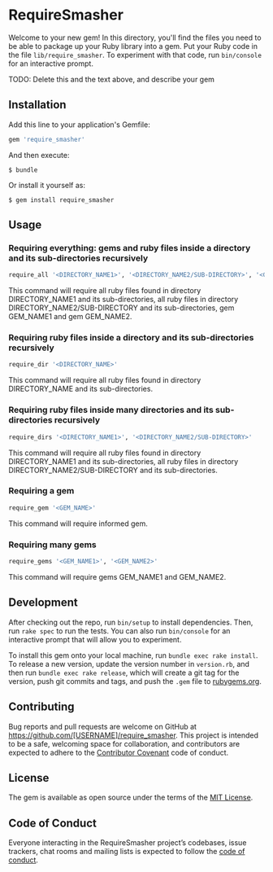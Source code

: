 # RequireSmasher

Welcome to your new gem! In this directory, you'll find the files you need to be able to package up your Ruby library into a gem. Put your Ruby code in the file `lib/require_smasher`. To experiment with that code, run `bin/console` for an interactive prompt.

TODO: Delete this and the text above, and describe your gem

## Installation

Add this line to your application's Gemfile:

```ruby
gem 'require_smasher'
```

And then execute:

    $ bundle

Or install it yourself as:

    $ gem install require_smasher

## Usage

### Requiring everything: gems and ruby files inside a directory and its sub-directories recursively

```ruby
require_all '<DIRECTORY_NAME1>', '<DIRECTORY_NAME2/SUB-DIRECTORY>', '<GEM_NAME1>', '<GEM_NAME2>'
```
This command will require all ruby files found in directory DIRECTORY_NAME1 and its sub-directories, all ruby files in directory DIRECTORY_NAME2/SUB-DIRECTORY and its sub-directories, gem GEM_NAME1 and gem GEM_NAME2.

### Requiring ruby files inside a directory and its sub-directories recursively

```ruby
require_dir '<DIRECTORY_NAME>'
```
This command will require all ruby files found in directory DIRECTORY_NAME and its sub-directories.

### Requiring ruby files inside many directories and its sub-directories recursively

```ruby
require_dirs '<DIRECTORY_NAME1>', '<DIRECTORY_NAME2/SUB-DIRECTORY>'
```
This command will require all ruby files found in directory DIRECTORY_NAME1 and its sub-directories, all ruby files in directory DIRECTORY_NAME2/SUB-DIRECTORY and its sub-directories.

### Requiring a gem

```ruby
require_gem '<GEM_NAME>'
```
This command will require informed gem.

### Requiring many gems

```ruby
require_gems '<GEM_NAME1>', '<GEM_NAME2>'
```
This command will require gems GEM_NAME1 and GEM_NAME2.

## Development

After checking out the repo, run `bin/setup` to install dependencies. Then, run `rake spec` to run the tests. You can also run `bin/console` for an interactive prompt that will allow you to experiment.

To install this gem onto your local machine, run `bundle exec rake install`. To release a new version, update the version number in `version.rb`, and then run `bundle exec rake release`, which will create a git tag for the version, push git commits and tags, and push the `.gem` file to [rubygems.org](https://rubygems.org).

## Contributing

Bug reports and pull requests are welcome on GitHub at https://github.com/[USERNAME]/require_smasher. This project is intended to be a safe, welcoming space for collaboration, and contributors are expected to adhere to the [Contributor Covenant](http://contributor-covenant.org) code of conduct.

## License

The gem is available as open source under the terms of the [MIT License](http://opensource.org/licenses/MIT).

## Code of Conduct

Everyone interacting in the RequireSmasher project’s codebases, issue trackers, chat rooms and mailing lists is expected to follow the [code of conduct](https://github.com/[USERNAME]/require_smasher/blob/master/CODE_OF_CONDUCT.md).
